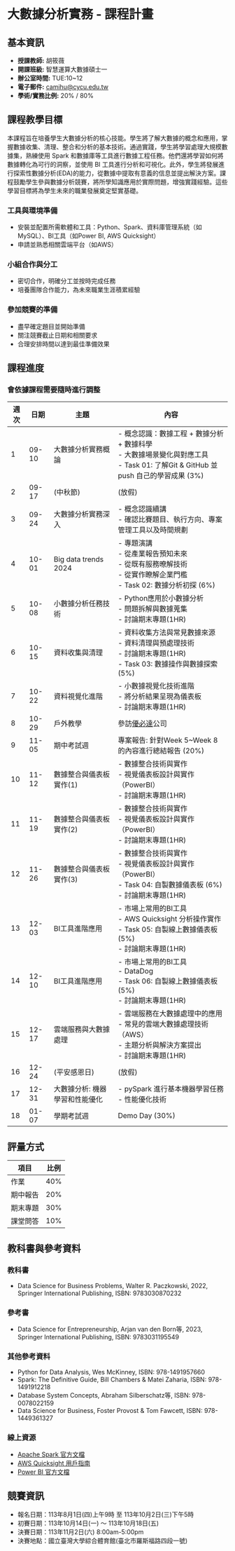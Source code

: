 # 大數據分析實務 - 課程計畫

## 基本資訊

- **授課教師:** 胡筱薇
- **開課班級:** 智慧運算大數據碩士一
- **辦公室時間:** TUE:10~12
- **電子郵件:** camihu@cycu.edu.tw
- **學術/實務比例:** 20% / 80%

## 課程教學目標

本課程旨在培養學生大數據分析的核心技能。學生將了解大數據的概念和應用，掌握數據收集、清理、整合和分析的基本技術。通過實踐，學生將學習處理大規模數據集，熟練使用 Spark 和數據庫等工具進行數據工程任務。他們還將學習如何將數據轉化為可行的洞察，並使用 BI 工具進行分析和可視化。此外，學生將發展進行探索性數據分析(EDA)的能力，從數據中提取有意義的信息並提出解決方案。課程鼓勵學生參與數據分析競賽，將所學知識應用於實際問題，增強實踐經驗。這些學習目標將為學生未來的職業發展奠定堅實基礎。

### 工具與環境準備
- 安裝並配置所需軟體和工具：Python、Spark、資料庫管理系統（如MySQL）、BI工具（如Power BI, AWS Quicksight）
- 申請並熟悉相關雲端平台（如AWS）

### 小組合作與分工
- 密切合作，明確分工並按時完成任務
- 培養團隊合作能力，為未來職業生涯積累經驗

### 參加競賽的準備
- 盡早確定題目並開始準備
- 關注競賽截止日期和相關要求
- 合理安排時間以達到最佳準備效果

## 課程進度
### 會依據課程需要隨時進行調整

| 週次 | 日期 | 主題 | 內容 |
|------|------|------|------|
| 1 | 09-10 | 大數據分析實務概論 | - 概念認識：數據工程 + 數據分析 + 數據科學<br>- 大數據場景變化與對應工具<br>- Task 01: 了解Git & GitHub 並push 自己的學習成果 (3%) |
| 2 | 09-17 | (中秋節) | (放假) |
| 3 | 09-24 | 大數據分析實務深入 | - 概念認識續講<br>- 確認比賽題目、執行方向、專案管理工具以及時間規劃 |
| 4 | 10-01 | Big data trends 2024 | - 專題演講<br>- 從產業報告預知未來<br>- 從既有服務暸解技術<br>- 從實作瞭解企業門檻<br>- Task 02: 數據分析初探 (6%) |
| 5 | 10-08 | 小數據分析任務技術 | - Python應用於小數據分析<br>- 問題拆解與數據蒐集<br>- 討論期末專題(1HR) |
| 6 | 10-15 | 資料收集與清理 | - 資料收集方法與常見數據來源<br>- 資料清理與預處理技術<br>- 討論期末專題(1HR)<br>- Task 03: 數據操作與數據探索 (5%) |
| 7 | 10-22 | 資料視覺化進階 | - 小數據視覺化技術進階<br>- 將分析結果呈現為儀表板<br>- 討論期末專題(1HR) |
| 8 | 10-29 | 戶外教學 | 參訪[優必達](https://ubitus.net/zh/)公司 |
| 9 | 11-05 | 期中考試週 | 專案報告: 針對Week 5~Week 8的內容進行總結報告 (20%) |
| 10 | 11-12 | 數據整合與儀表板實作(1) | - 數據整合技術與實作<br>- 視覺儀表板設計與實作（PowerBI）<br>- 討論期末專題(1HR) |
| 11 | 11-19 |數據整合與儀表板實作(2) | - 數據整合技術與實作<br>- 視覺儀表板設計與實作（PowerBI）<br>- 討論期末專題(1HR)|
| 12 | 11-26 | 數據整合與儀表板實作(3) | - 數據整合技術與實作<br>- 視覺儀表板設計與實作（PowerBI）<br>- Task 04: 自製數據儀表板 (6%)<br>- 討論期末專題(1HR) |
| 13 | 12-03 | BI工具進階應用 | - 市場上常用的BI工具<br>- AWS Quicksight 分析操作實作<br>- Task 05: 自製線上數據儀表板 (5%)<br>- 討論期末專題(1HR) |
| 14 | 12-10 | BI工具進階應用 | - 市場上常用的BI工具<br>- DataDog<br>- Task 06: 自製線上數據儀表板 (5%)<br>- 討論期末專題(1HR) |
| 15 | 12-17 | 雲端服務與大數據處理 | - 雲端服務在大數據處理中的應用<br>- 常見的雲端大數據處理技術（AWS）<br>- 主題分析與解決方案提出<br>- 討論期末專題(1HR) |
| 16 | 12-24 | (平安感恩日) | (放假) |
| 17 | 12-31 | 大數據分析: 機器學習和性能優化 | - pySpark 進行基本機器學習任務<br>- 性能優化技術 |
| 18 | 01-07 | 學期考試週 | Demo Day (30%) |

## 評量方式

| 項目 | 比例 |
|------|------|
| 作業 | 40% |
| 期中報告 | 20% |
| 期末專題 | 30% |
| 課堂問答 | 10% |

## 教科書與參考資料

### 教科書
- Data Science for Business Problems, Walter R. Paczkowski, 2022, Springer International Publishing, ISBN: 9783030870232

### 參考書
- Data Science for Entrepreneurship, Arjan van den Born等, 2023, Springer International Publishing, ISBN: 9783031195549

### 其他參考資料
- Python for Data Analysis, Wes McKinney, ISBN: 978-1491957660
- Spark: The Definitive Guide, Bill Chambers & Matei Zaharia, ISBN: 978-1491912218
- Database System Concepts, Abraham Silberschatz等, ISBN: 978-0078022159
- Data Science for Business, Foster Provost & Tom Fawcett, ISBN: 978-1449361327

### 線上資源
- [Apache Spark 官方文檔](https://spark.apache.org/documentation.html)
- [AWS Quicksight 用戶指南](https://docs.aws.amazon.com/quicksight/)
- [Power BI 官方文檔](https://docs.microsoft.com/en-us/power-bi/)

## 競賽資訊

- 報名日期：113年8月1日(四)上午9時 至 113年10月2日(三)下午5時
- 初賽日期：113年10月14日(一) ～ 113年10月18日(五)
- 決賽日期：113年11月2日(六) 8:00am-5:00pm
- 決賽地點：國立臺灣大學綜合體育館(臺北市羅斯福路四段一號)
